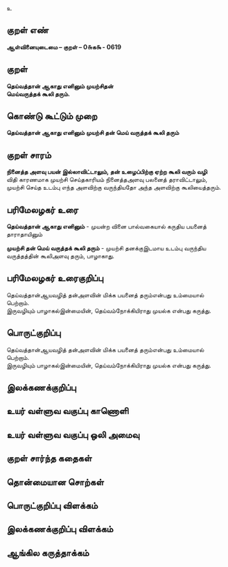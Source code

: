 உ

## குறள் எண் 

**ஆள்வினையுடைமை – குறள் – 0௬க௯ - 0619**  

## குறள் 

**தெய்வத்தான் ஆகாது எனினும் முயற்சிதன்  
மெய்வருத்தக் கூலி தரும்.**  

## கொண்டு கூட்டும் முறை

**தெய்வத்தான் ஆகாது எனினும் முயற்சி தன் மெய் வருத்தக் கூலி தரும்**  

## குறள் சாரம் 

**நினைத்த அளவு பயன் இல்லாவிட்டாலும், தன் உழைப்பிற்கு ஏற்ற கூலி வரும் வழி**  
விதி காரணமாக முயற்சி செய்தகாரியம் நினைத்தஅளவு பலனைத் தராவிட்டாலும்,   
முயற்சி செய்த உடம்பு எந்த அளவிற்கு வருந்தியதோ அந்த அளவிற்கு கூலியைத்தரும்.  

## பரிமேலழகர் உரை

**தெய்வத்தான் ஆகாது எனினும்** - முயன்ற வினை பால்வகையால் கருதிய பயனைத் தாராதாயினும்  

**முயற்சி தன் மெய் வருத்தக் கூலி தரும்** - முயற்சி தனக்குஇடமாய உடம்பு வருந்திய வருத்தத்தின் கூலிஅளவு தரும், பாழாகாது. 

## பரிமேலழகர் உரைகுறிப்பு   

தெய்வத்தான்ஆயவழித் தன்அளவின் மிக்க பயனைத் தரும்என்பது உம்மையால் பெற்றாம்.  
இருவழியும் பாழாகல்இன்மையின், தெய்வம்நோக்கியிராது முயல்க என்பது கருத்து.    

## பொருட்குறிப்பு 

தெய்வத்தான்ஆயவழித் தன்அளவின் மிக்க பயனைத் தரும்என்பது உம்மையால் பெற்றாம்.  
இருவழியும் பாழாகல்இன்மையின், தெய்வம்நோக்கியிராது முயல்க என்பது கருத்து.    

## இலக்கணக்குறிப்பு  


## உயர் வள்ளுவ வகுப்பு காணொளி


## உயர் வள்ளுவ வகுப்பு ஒலி அமைவு 

 
## குறள் சார்ந்த கதைகள் 


## தொன்மையான சொற்கள்


## பொருட்குறிப்பு விளக்கம்


## இலக்கணக்குறிப்பு விளக்கம்


## ஆங்கில கருத்தாக்கம் 


